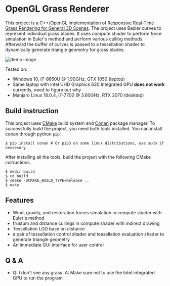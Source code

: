 # OpenGL Grass Renderer
This project is a C++/OpenGL implementation of [Responsive Real-Time Grass Rendering for General 3D Scenes](https://www.cg.tuwien.ac.at/research/publications/2017/JAHRMANN-2017-RRTG/JAHRMANN-2017-RRTG-draft.pdf). The project uses Bezier curves to represent individual grass blades. It uses compute shader to perform force simulation in Euler's method and perform various culling methods. Afterward the buffer of curves is passed to a tessellation shader to dynamically generate triangle geometry for grass blades.

![demo image](image.gif)

Tested on:
- Windows 10, i7-8650U @ 1.90GHz, GTX 1050 (laptop)
- Same laptop with Intel UHD Graphics 620 Integrated GPU **does not work** currently, need to figure out why
- Manjaro Linux 18.0.4, i7-7700 @ 3.60GHz, RTX 2070 (desktop)

## Build instruction
This project uses [CMake](https://cmake.org/) build system and [Conan](https://conan.io/) package manager. To successfully build the project, you need both tools installed. You can install conan through python `pip`:

``` shell
$ pip install conan # Or pip3 on some linux distributions, use sudo if nessesory
```

After installing all the tools, build the project with the following CMake instructions.
``` shell
$ mkdir build
$ cd build
$ cmake -DCMAKE_BUILD_TYPE=Release ..
$ make
```

## Features
- Wind, gravity, and restoration forces simulation in compute shader with Euler's method
- frustum and distance cullings in compute shader with indirect drawing
- Tessellation LOD base on distance
- a pair of tessellation control shader and tessellation evaluation shader to generate triangle geometry
- An immediate GUI interface for user control

## Q & A
- Q: I don't see any grass.
  A: Make sure not to use the Intel integrated GPU to run the program

